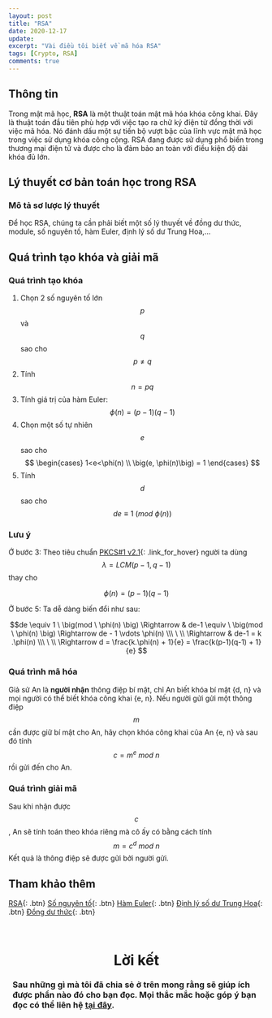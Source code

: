 ```yaml
---
layout: post
title: "RSA"
date: 2020-12-17
update: 
excerpt: "Vài điều tôi biết về mã hóa RSA"
tags: [Crypto, RSA]
comments: true
---
```


## **Thông tin**

Trong mật mã học, **RSA** là một thuật toán mật mã hóa khóa công khai. Đây là thuật toán đầu tiên phù hợp với việc tạo ra chữ ký điện tử đồng thời với việc mã hóa. Nó đánh dấu một sự tiến bộ vượt bậc của lĩnh vực mật mã học trong việc sử dụng khóa công cộng. RSA đang được sử dụng phổ biến trong thương mại điện tử và được cho là đảm bảo an toàn với điều kiện độ dài khóa đủ lớn.

## **Lý thuyết cơ bản toán học trong RSA**
### **Mô tả sơ lược lý thuyết**

Để học RSA, chúng ta cần phải biết một số lý thuyết về đồng dư thức, module, số nguyên tố, hàm Euler, định lý số dư Trung Hoa,...

## **Quá trình tạo khóa và giải mã**
### **Quá trình tạo khóa**

1. Chọn 2 số nguyên tố lớn $$p$$ và $$q$$ sao cho $$p \ne q$$
2. Tính $$n=pq$$
3. Tính giá trị của hàm Euler:  $$\phi(n) = \big(p - 1\big)\big(q-1\big)$$
4. Chọn một số tự nhiên $$e$$ sao cho  $$ \begin{cases}   1<e<\phi(n) \\   \big(e, \phi(n)\big) = 1 \end{cases} $$
5. Tính $$d$$ sao cho $$de \equiv 1 \ \big(mod \ \phi(n) \big)$$ 

### **Lưu ý**

Ớ bước 3: Theo tiêu chuẩn [PKCS#1 v2.1](https://aita.gov.vn/tieu-chuan-rsa-crytography-standard-version-2.2-pkcs-1-v2.2){: .link_for_hover} người ta dùng $$\lambda = LCM(p-1,q-1)$$ thay cho 

$$\phi(n) = \big(p - 1\big)\big(q-1\big)$$

Ở bước 5: Ta dễ dàng biến đổi như sau:

$$de \equiv 1 \ \big(mod \ \phi(n) \big)  \Rightarrow & de-1 \equiv \ \big(mod \ \phi(n) \big)  \Rightarrow de - 1 \vdots \phi(n) \\\ \ \\ \Rightarrow & de-1 = k .\phi(n) \\\ \ \\ \Rightarrow d = \frac{k.\phi(n) + 1}{e} =  \frac{k(p-1)(q-1) + 1}{e} $$

###  **Quá trình mã hóa**

Giả sử An là **người nhận** thông điệp bí mật, chỉ An biết khóa bí mật {d, n} và mọi người có thể biết khóa công khai {e, n}. Nếu người gửi gửi một thông điệp $$m$$ cần được giữ bí mật cho An, hãy chọn khóa công khai của An {e, n} và sau đó tính $$c = m^e \ mod \ n$$ rồi gửi  đến cho An.

### **Quá trình giải mã**

Sau khi nhận được $$c$$, An sẽ tính toán theo khóa riêng mà cô ấy có bằng cách tính $$m = c^d \ mod \ n$$
Kết quả là thông điệp sẽ được gửi bởi người gửi. 

## **Tham khảo thêm**

[RSA](https://en.wikipedia.org/wiki/RSA_(cryptosystem)){: .btn}
[Số nguyên tố](https://vi.wikipedia.org/wiki/S%E1%BB%91_nguy%C3%AAn_t%E1%BB%91){: .btn}
[Hàm Euler](https://vi.wikipedia.org/wiki/H%C3%A0m_phi_Euler){: .btn}
[Định lý số dư Trung Hoa](https://vi.wikipedia.org/wiki/%C4%90%E1%BB%8Bnh_l%C3%BD_s%E1%BB%91_d%C6%B0_Trung_Qu%E1%BB%91c){: .btn}
[Đồng dư thức](https://hieuhdh.github.io/deuteri/Math-Dong-du-thuc/){: .btn}

<br>
<h1 align="center">
  Lời kết
</h1> 

<table>
  <thead>
    <tr>
<td style = "font-weight: bold">Sau những gì mà tôi đã chia sẻ ở trên mong rằng sẽ giúp ích được phần nào đó cho bạn đọc. Mọi thắc mắc hoặc góp ý bạn đọc có thể liên hệ <a class = "link_for_hover" href="https://hieuhdh.github.io/deuteri/">tại đây</a>.</td>
    </tr>
  </thead>
</table>
